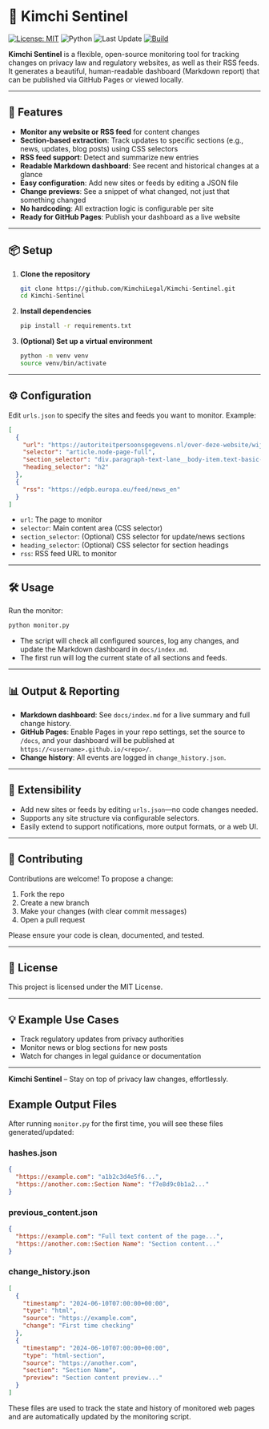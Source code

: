 # 🥬 Kimchi Sentinel

[![License: MIT](https://img.shields.io/badge/License-MIT-green.svg)](LICENSE)
![Python](https://img.shields.io/badge/python-3.8%2B-blue)
![Last Update](https://img.shields.io/github/last-commit/KimchiLegal/Kimchi-Sentinel?label=last%20update)
[![Build](https://github.com/KimchiLegal/Kimchi-Sentinel/actions/workflows/sentinel.yml/badge.svg)](https://github.com/KimchiLegal/Kimchi-Sentinel/actions/workflows/sentinel.yml)

**Kimchi Sentinel** is a flexible, open-source monitoring tool for tracking changes on privacy law and regulatory websites, as well as their RSS feeds. It generates a beautiful, human-readable dashboard (Markdown report) that can be published via GitHub Pages or viewed locally.

---

## 🚀 Features

- **Monitor any website or RSS feed** for content changes
- **Section-based extraction**: Track updates to specific sections (e.g., news, updates, blog posts) using CSS selectors
- **RSS feed support**: Detect and summarize new entries
- **Readable Markdown dashboard**: See recent and historical changes at a glance
- **Easy configuration**: Add new sites or feeds by editing a JSON file
- **Change previews**: See a snippet of what changed, not just that something changed
- **No hardcoding**: All extraction logic is configurable per site
- **Ready for GitHub Pages**: Publish your dashboard as a live website

---

## 📦 Setup

1. **Clone the repository**
   ```sh
   git clone https://github.com/KimchiLegal/Kimchi-Sentinel.git
   cd Kimchi-Sentinel
   ```
2. **Install dependencies**
   ```sh
   pip install -r requirements.txt
   ```
3. **(Optional) Set up a virtual environment**
   ```sh
   python -m venv venv
   source venv/bin/activate
   ```

---

## ⚙️ Configuration

Edit `urls.json` to specify the sites and feeds you want to monitor. Example:
```json
[
  {
    "url": "https://autoriteitpersoonsgegevens.nl/over-deze-website/wijzigingen-op-deze-website",
    "selector": "article.node-page-full",
    "section_selector": "div.paragraph-text-lane__body-item.text-basic-html",
    "heading_selector": "h2"
  },
  {
    "rss": "https://edpb.europa.eu/feed/news_en"
  }
]
```
- `url`: The page to monitor
- `selector`: Main content area (CSS selector)
- `section_selector`: (Optional) CSS selector for update/news sections
- `heading_selector`: (Optional) CSS selector for section headings
- `rss`: RSS feed URL to monitor

---

## 🛠️ Usage

Run the monitor:
```sh
python monitor.py
```
- The script will check all configured sources, log any changes, and update the Markdown dashboard in `docs/index.md`.
- The first run will log the current state of all sections and feeds.

---

## 📊 Output & Reporting

- **Markdown dashboard**: See `docs/index.md` for a live summary and full change history.
- **GitHub Pages**: Enable Pages in your repo settings, set the source to `/docs`, and your dashboard will be published at `https://<username>.github.io/<repo>/`.
- **Change history**: All events are logged in `change_history.json`.

---

## 🧩 Extensibility

- Add new sites or feeds by editing `urls.json`—no code changes needed.
- Supports any site structure via configurable selectors.
- Easily extend to support notifications, more output formats, or a web UI.

---

## 🤝 Contributing

Contributions are welcome! To propose a change:
1. Fork the repo
2. Create a new branch
3. Make your changes (with clear commit messages)
4. Open a pull request

Please ensure your code is clean, documented, and tested.

---

## 📄 License

This project is licensed under the MIT License.

---

## 💡 Example Use Cases
- Track regulatory updates from privacy authorities
- Monitor news or blog sections for new posts
- Watch for changes in legal guidance or documentation

---

**Kimchi Sentinel** – Stay on top of privacy law changes, effortlessly. 

## Example Output Files

After running `monitor.py` for the first time, you will see these files generated/updated:

### hashes.json
```json
{
  "https://example.com": "a1b2c3d4e5f6...",
  "https://another.com::Section Name": "f7e8d9c0b1a2..."
}
```

### previous_content.json
```json
{
  "https://example.com": "Full text content of the page...",
  "https://another.com::Section Name": "Section content..."
}
```

### change_history.json
```json
[
  {
    "timestamp": "2024-06-10T07:00:00+00:00",
    "type": "html",
    "source": "https://example.com",
    "change": "First time checking"
  },
  {
    "timestamp": "2024-06-10T07:00:00+00:00",
    "type": "html-section",
    "source": "https://another.com",
    "section": "Section Name",
    "preview": "Section content preview..."
  }
]
```

These files are used to track the state and history of monitored web pages and are automatically updated by the monitoring script. 